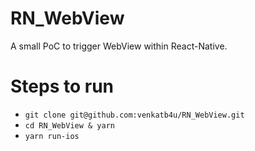 # RN_WebView
A small PoC to trigger WebView within React-Native.

# Steps to run
- `git clone git@github.com:venkatb4u/RN_WebView.git`
- `cd RN_WebView & yarn`
- `yarn run-ios`

